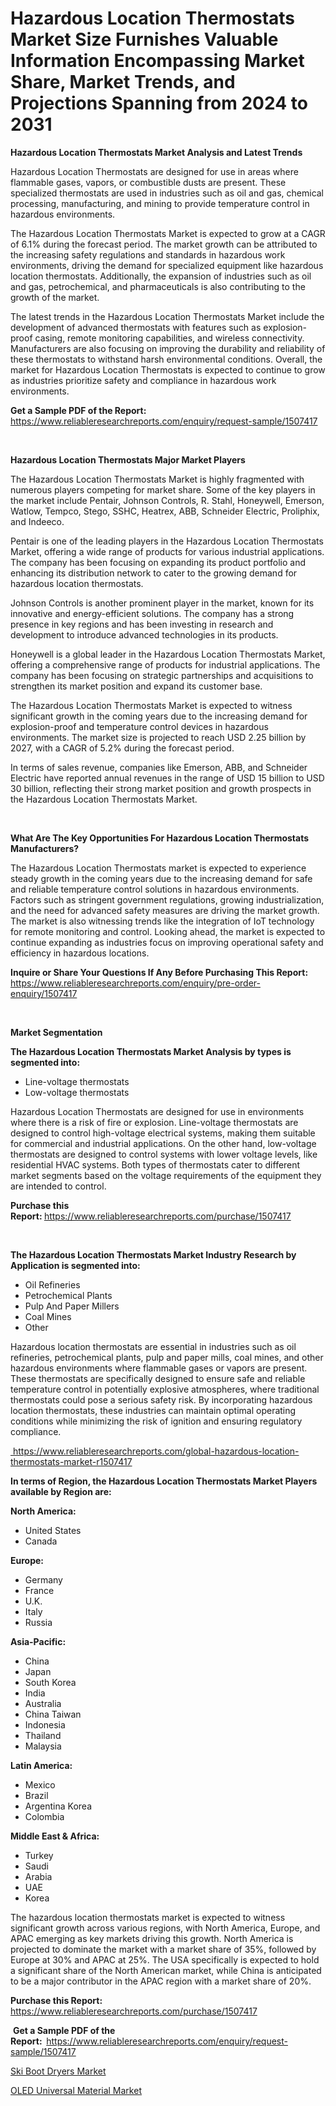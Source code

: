 <p><h1>Hazardous Location Thermostats Market Size Furnishes Valuable Information Encompassing Market Share, Market Trends, and Projections Spanning from 2024 to 2031</h1></p><p><strong>Hazardous Location Thermostats Market Analysis and Latest Trends</strong></p>
<p><p>Hazardous Location Thermostats are designed for use in areas where flammable gases, vapors, or combustible dusts are present. These specialized thermostats are used in industries such as oil and gas, chemical processing, manufacturing, and mining to provide temperature control in hazardous environments.</p><p>The Hazardous Location Thermostats Market is expected to grow at a CAGR of 6.1% during the forecast period. The market growth can be attributed to the increasing safety regulations and standards in hazardous work environments, driving the demand for specialized equipment like hazardous location thermostats. Additionally, the expansion of industries such as oil and gas, petrochemical, and pharmaceuticals is also contributing to the growth of the market.</p><p>The latest trends in the Hazardous Location Thermostats Market include the development of advanced thermostats with features such as explosion-proof casing, remote monitoring capabilities, and wireless connectivity. Manufacturers are also focusing on improving the durability and reliability of these thermostats to withstand harsh environmental conditions. Overall, the market for Hazardous Location Thermostats is expected to continue to grow as industries prioritize safety and compliance in hazardous work environments.</p></p>
<p><strong>Get a Sample PDF of the Report:&nbsp;</strong> <a href="https://www.reliableresearchreports.com/enquiry/request-sample/1507417">https://www.reliableresearchreports.com/enquiry/request-sample/1507417</a></p>
<p>&nbsp;</p>
<p><strong>Hazardous Location Thermostats Major Market Players</strong></p>
<p><p>The Hazardous Location Thermostats Market is highly fragmented with numerous players competing for market share. Some of the key players in the market include Pentair, Johnson Controls, R. Stahl, Honeywell, Emerson, Watlow, Tempco, Stego, SSHC, Heatrex, ABB, Schneider Electric, Proliphix, and Indeeco.</p><p>Pentair is one of the leading players in the Hazardous Location Thermostats Market, offering a wide range of products for various industrial applications. The company has been focusing on expanding its product portfolio and enhancing its distribution network to cater to the growing demand for hazardous location thermostats.</p><p>Johnson Controls is another prominent player in the market, known for its innovative and energy-efficient solutions. The company has a strong presence in key regions and has been investing in research and development to introduce advanced technologies in its products.</p><p>Honeywell is a global leader in the Hazardous Location Thermostats Market, offering a comprehensive range of products for industrial applications. The company has been focusing on strategic partnerships and acquisitions to strengthen its market position and expand its customer base.</p><p>The Hazardous Location Thermostats Market is expected to witness significant growth in the coming years due to the increasing demand for explosion-proof and temperature control devices in hazardous environments. The market size is projected to reach USD 2.25 billion by 2027, with a CAGR of 5.2% during the forecast period.</p><p>In terms of sales revenue, companies like Emerson, ABB, and Schneider Electric have reported annual revenues in the range of USD 15 billion to USD 30 billion, reflecting their strong market position and growth prospects in the Hazardous Location Thermostats Market.</p></p>
<p>&nbsp;</p>
<p><strong>What Are The Key Opportunities For Hazardous Location Thermostats Manufacturers?</strong></p>
<p><p>The Hazardous Location Thermostats market is expected to experience steady growth in the coming years due to the increasing demand for safe and reliable temperature control solutions in hazardous environments. Factors such as stringent government regulations, growing industrialization, and the need for advanced safety measures are driving the market growth. The market is also witnessing trends like the integration of IoT technology for remote monitoring and control. Looking ahead, the market is expected to continue expanding as industries focus on improving operational safety and efficiency in hazardous locations.</p></p>
<p><strong>Inquire or Share Your Questions If Any Before Purchasing This Report:</strong> <a href="https://www.reliableresearchreports.com/enquiry/pre-order-enquiry/1507417">https://www.reliableresearchreports.com/enquiry/pre-order-enquiry/1507417</a></p>
<p>&nbsp;</p>
<p><strong>Market Segmentation</strong></p>
<p><strong>The Hazardous Location Thermostats Market Analysis by types is segmented into:</strong></p>
<p><ul><li>Line-voltage thermostats</li><li>Low-voltage thermostats</li></ul></p>
<p><p>Hazardous Location Thermostats are designed for use in environments where there is a risk of fire or explosion. Line-voltage thermostats are designed to control high-voltage electrical systems, making them suitable for commercial and industrial applications. On the other hand, low-voltage thermostats are designed to control systems with lower voltage levels, like residential HVAC systems. Both types of thermostats cater to different market segments based on the voltage requirements of the equipment they are intended to control.</p></p>
<p><strong>Purchase this Report:&nbsp;</strong><a href="https://www.reliableresearchreports.com/purchase/1507417">https://www.reliableresearchreports.com/purchase/1507417</a></p>
<p>&nbsp;</p>
<p><strong>The Hazardous Location Thermostats Market Industry Research by Application is segmented into:</strong></p>
<p><ul><li>Oil Refineries</li><li>Petrochemical Plants</li><li>Pulp And Paper Millers</li><li>Coal Mines</li><li>Other</li></ul></p>
<p><p>Hazardous location thermostats are essential in industries such as oil refineries, petrochemical plants, pulp and paper mills, coal mines, and other hazardous environments where flammable gases or vapors are present. These thermostats are specifically designed to ensure safe and reliable temperature control in potentially explosive atmospheres, where traditional thermostats could pose a serious safety risk. By incorporating hazardous location thermostats, these industries can maintain optimal operating conditions while minimizing the risk of ignition and ensuring regulatory compliance.</p></p>
<p><a href="https://www.reliableresearchreports.com/global-hazardous-location-thermostats-market-r1507417">&nbsp;https://www.reliableresearchreports.com/global-hazardous-location-thermostats-market-r1507417</a></p>
<p><strong>In terms of Region, the Hazardous Location Thermostats Market Players available by Region are:</strong></p>
<p>
    <p> <strong> North America: </strong>
        <ul>
            <li>United States</li>
            <li>Canada</li>
        </ul>
        </p> 
    <p> <strong> Europe: </strong>
        <ul>
            <li>Germany</li>
            <li>France</li>
            <li>U.K.</li>
            <li>Italy</li>
            <li>Russia</li>
        </ul>
        </p> 
    <p> <strong> Asia-Pacific: </strong>
        <ul>
            <li>China</li>
            <li>Japan</li>
            <li>South Korea</li>
            <li>India</li>
            <li>Australia</li>
            <li>China Taiwan</li>
            <li>Indonesia</li>
            <li>Thailand</li>
            <li>Malaysia</li>
        </ul>
        </p> 
    <p> <strong> Latin America: </strong>
        <ul>
            <li>Mexico</li>
            <li>Brazil</li>
            <li>Argentina Korea</li>
            <li>Colombia</li>
        </ul>
        </p> 
    <p> <strong> Middle East & Africa: </strong>
        <ul>
            <li>Turkey</li>
            <li>Saudi</li>
            <li>Arabia</li>
            <li>UAE</li>
            <li>Korea</li>
        </ul>
    </p>
    </p>
<p><p>The hazardous location thermostats market is expected to witness significant growth across various regions, with North America, Europe, and APAC emerging as key markets driving this growth. North America is projected to dominate the market with a market share of 35%, followed by Europe at 30% and APAC at 25%. The USA specifically is expected to hold a significant share of the North American market, while China is anticipated to be a major contributor in the APAC region with a market share of 20%.</p></p>
<p><strong>Purchase this Report: </strong><a href="https://www.reliableresearchreports.com/purchase/1507417">https://www.reliableresearchreports.com/purchase/1507417</a></p>
<p>&nbsp;<strong>Get a Sample PDF of the Report:&nbsp;&nbsp;</strong><a href="https://www.reliableresearchreports.com/enquiry/request-sample/1507417">https://www.reliableresearchreports.com/enquiry/request-sample/1507417</a></p>
<p><strong></strong></p>
<p><p><a href="https://medium.com/@doristurner71/global-ski-boot-dryers-market-exploring-market-share-market-trends-and-future-growth-d28543f7feba">Ski Boot Dryers Market</a></p><p><a href="https://medium.com/@joeyojholms59/oled-universal-material-market-research-report-market-forecast-and-growth-prospects-with-a-steady-e773490cb8bf">OLED Universal Material Market</a></p></p>
